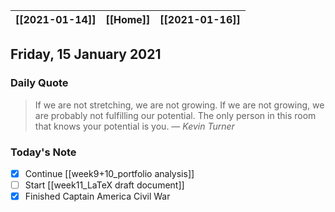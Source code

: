 | [[2021-01-14]] | [[Home]] | [[2021-01-16]] |
| :------------: | :------: | :------------: |

## Friday, 15 January 2021

### Daily Quote
> If we are not stretching, we are not growing. If we are not growing, we are probably not fulfilling our potential. The only person in this room that knows your potential is you.
> &mdash; <cite>Kevin Turner </cite>

### Today's Note

- [x] Continue [[week9+10_portfolio analysis]]
- [ ] Start [[week11_LaTeX draft document]]
- [x] Finished Captain America Civil War